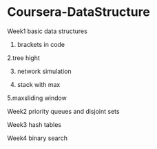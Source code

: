 # Coursera-DataStructure
Week1 basic data structures
  1. brackets in code
  
  2.tree hight
  
  3. network simulation
  
  4. stack with max
  
  5.maxsliding window

Week2 priority queues and disjoint sets

Week3 hash tables

Week4 binary search
